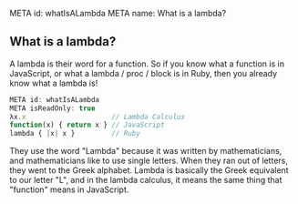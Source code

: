 META id: whatIsALambda
META name: What is a lambda?

What is a lambda?
-----------------

A lambda is their word for a function. So if you know what a function is
in JavaScript, or what a lambda / proc / block is in Ruby,
then you already know what a lambda is!

```js
META id: whatIsALambda
META isReadOnly: true
λx.x                     // Lambda Calculus
function(x) { return x } // JavaScript
lambda { |x| x }         // Ruby
```

They use the word "Lambda" because it was written by mathematicians,
and mathematicians like to use single letters. When they ran out of letters,
they went to the Greek alphabet. Lambda is basically the Greek equivalent to
our letter "L", and in the lambda calculus, it means the same thing that
"function" means in JavaScript.

